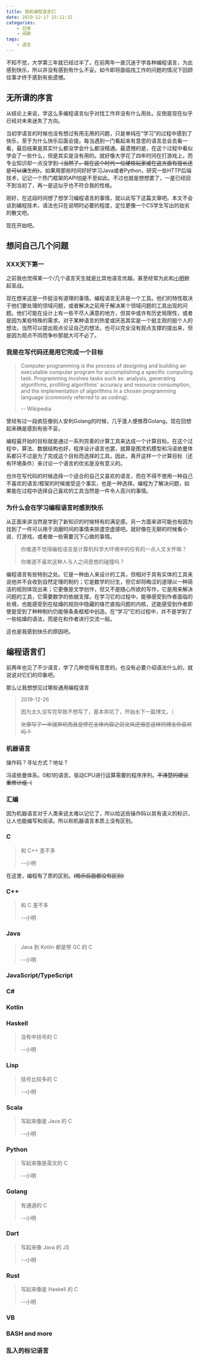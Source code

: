 ```yaml
---
title: 我和编程语言们
date: 2019-12-17 15:12:32
categories: 
    - 日常
    - 闲聊
tags: 
    - 语言
---
```


不知不觉，大学第三年就已经过半了。<!--more-->在前两年一直沉迷于学各种编程语言，为此感到快乐，所以并没有感到有什么不妥。如今即将面临找工作的问题的情况下回顾往事才终于感到有些遗憾。


## 无所谓的序言

从结论上来说，学这么多编程语言似乎对找工作并没有什么用处。反倒是现在似乎已经对未来迷失了方向。

当初学语言的时候也没有想过有用无用的问题，只是单纯在“学习”的过程中感到了快乐，至于为什么快乐后面会提。每当遇到一门看起来有意思的语言总会去看一看，最后结果是其实什么都没学会什么都没精通。最遗憾的是，在这个过程中看似学会了一些什么，但是其实是没有用的。就好像大学花了四年时间在打游戏上，而专业知识却一点没学到~~（当然了，现在这个时代一位硬核玩家或在这方面有擅长还是可以谋生的）~~。如果用那些时间好好学习Java或者Python，研究一些HTTP后端技术，记记一个热门框架的API怕是不至如此。不过也就是想想罢了，一是已经回不到当初了，再一是这似乎也不符合我的性格。

刚好，在这段时间想了想学习编程语言的事情，就以此写下这篇文章吧。本文不会谈到编程技术，语法也只在说明时必要的程度，定位更像一个CS学生写出的拙劣的散文吧。

现在开始吧。

## 想问自己几个问题

### XXX天下第一

之前我也觉得某一个/几个语言天生就是比其他语言优越。甚至经常为此和[小明][xiaoming]掀起圣战。

现在想来这是一件挺没有道理的事情。编程语言无非是一个工具。他们的特性取决于他们要处理的领域问题，或者解决之前用于解决某个领域问题的工具出现的问题。他们可能在设计上有一些不尽人满意的地方，但其中或许有历史局限性，或者是因为某些特殊的需求。对于某种语言的热爱或厌恶其实是一个挺主观的挺个人的想法，当然可以提出观点论证自己的想法，也可以完全没有观点支撑的提出来，但是因为观点不同而争吵那就大可不必了。

### 我是在写代码还是用它完成一个目标

> Computer programming is the process of designing and building an executable computer program for accomplishing a specific computing task. Programming involves tasks such as: analysis, generating algorithms, profiling algorithms' accuracy and resource consumption, and the implementation of algorithms in a chosen programming language (commonly referred to as coding).
> 
> -- Wikipedia

曾经有过一段疯狂像别人安利Golang的时候，几乎逢人便推荐Golang。现在回想起来确是感到有些不妥。

编程最开始的目标就是通过一系列完善的计算工具来达成一个计算目标。在这个过程中，算法、数据结构也好，程序设计语言也罢，就算是图灵机模型和冯诺依曼体系都只不过是为了完成这个目标而选择的工具。因此，离开这样一个计算目标（还有环境条件）来讨论一个语言的优劣是没有意义的。

也许在写代码的时候选择一个适合的自己又喜欢的语言，而在不得不使用一种自己不喜欢的语言/框架的时候接受这个事实，也是一种选择。编程为了解决问题，如果能在过程中选择自己喜欢的工具当然是一件令人高兴的事情。

### 为什么会在学习编程语言时感到快乐

从正面来讲当然是学到了新知识的时候特有的满足感。另一方面来讲可能也有因为找到了一件可以用于消磨时间的事情来排遣空虚感吧。就好像在无聊的时候看小说、打游戏，或者做一些需要沉下心做的事情。

> 你难道不觉得编程语言是计算机科学大环境中的仅有的一点人文关怀嘛？
> 
> 你难道不喜欢这种人与人之间思想的碰撞吗？

编程语言有些特别之处。它是一种由人来设计的工具，但相对于具有实体的工具来说他并不会收到自然定理的制约；它是数学的衍生，但它却将晦涩的道理以一种简洁的规则体现出来；它更像是文学创作，但又不是随心所欲的写作，它是用来解决问题的工具，它需要数学的依据支撑。在学习它的过程中，能够感受到作者面临的处境，也能感受到在枯燥的规则中隐藏的锋芒直指问题的内核，还能感受到作者即使是受到了种种制约仍能够条条框框中创造。在“学习”它的过程中，并不是学到了一些枯燥的语法，而是在和作者进行交流一般。

这也是我感到快乐的原因吧。

## 编程语言们

前两年也见了不少语言，学了几种觉得有意思的。也没有必要介绍语法什么的，就说说对它们的印象吧。

那么让我想想见过哪些通用编程语言

> 2019-12-26 
> 
> 因为太久没写完导致不想写了，基本弃坑了，开始水下一篇博文。（
> 
> ~~文章写了一半就弃坑而且是停在主体内容之前文风还很差这样的博主你喜欢吗？~~

### 机器语言

操作码？寻址方式？地址？

冯诺依曼体系。0和1的语言。驱动CPU进行运算需要的程序序列。~~不清楚的建议重修计组（~~

### 汇编

因为机器语言对于人类来说太难以记忆了，所以给这些操作码以具有语义的标识，让人也能编写和阅读。所以和机器语言本质上没有区别。


### C

> 和 C++ 差不多 
> 
> --小明

在这里，编程有了质的区别。~~(暗示后面都没有区别)~~

### C++

> 和 C 差不多 
> 
> --小明

### Java

> Java 到 Kotlin 都是带 GC 的 C
> 
> --小明

### JavaScript/TypeScript

### C#

### Kotlin

### Haskell

> 没有中括号的 C 
> 
> --小明

### Lisp

> 括号比较多的 C 
> 
> --小明

### Scala

> 写起来像是 Java 的 C 
> 
> --小明

### Python

> 写起来像是英文的 C 
> 
> --小明

### Golang

> 有通道的 C 
> 
> --小明

### Dart

> 写起来像 Java 的 JS 
> 
> --小明

### Rust

> 写起来像是 Haskell 的 C 
> 
> --小明


### VB

### BASH and more

### 乱入的标记语言


[xiaoming]: https://github.com/YuJuncen

